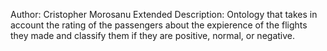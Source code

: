 Author: Cristopher Morosanu
Extended Description: Ontology that takes in account the rating of the passengers about the expierence of the flights they made and classify them if they are positive, normal, or negative.
